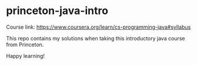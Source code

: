 # princeton-java-intro

Course link: https://www.coursera.org/learn/cs-programming-java#syllabus

This repo contains my solutions when taking this introductory java course from Princeton.

Happy learning!
